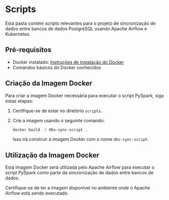 # Scripts

Esta pasta contém scripts relevantes para o projeto de sincronização de dados entre bancos de dados PostgreSQL usando Apache Airflow e Kubernetes.

## Pré-requisitos

- Docker instalado: [Instruções de instalação do Docker](https://docs.docker.com/get-docker/)
- Comandos básicos do Docker conhecidos

## Criação da Imagem Docker

Para criar a imagem Docker necessária para executar o script PySpark, siga estas etapas:

1. Certifique-se de estar no diretório `scripts`.

2. Crie a imagem usando o seguinte comando:

   ```bash
   docker build -t dbs-sync-script .
   ```

   Isso irá construir a imagem Docker com o nome `dbs-sync-script`.

## Utilização da Imagem Docker

Esta imagem Docker será utilizada pelo Apache Airflow para executar o script PySpark como parte da sincronização de dados entre bancos de dados.

Certifique-se de ter a imagem disponível no ambiente onde o Apache Airflow está sendo executado.
